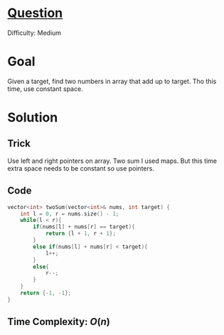 # [Question](https://leetcode.com/problems/two-sum-ii-input-array-is-sorted/)
Difficulty: Medium
# Goal
Given a target, find two numbers in array that add up to target. Tho this time, use constant space.
# Solution
## Trick
Use left and right pointers on array. Two sum I used maps. But this time extra space needs to be constant so use pointers.
## Code
```cpp
vector<int> twoSum(vector<int>& nums, int target) {
    int l = 0, r = nums.size() - 1;
    while(l < r){
        if(nums[l] + nums[r] == target){
            return {l + 1, r + 1};
        }
        else if(nums[l] + nums[r] < target){
            l++;
        }
        else{
            r--;
        }
    }
    return {-1, -1};
}
```
## Time Complexity: $O(n)$